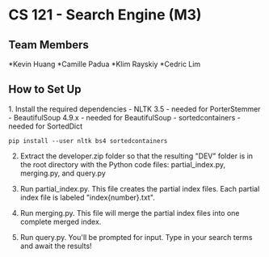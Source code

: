 <h1>CS 121 - Search Engine (M3)</h1>
<h2>Team Members</h2>
*Kevin Huang
*Camille Padua
*Klim Rayskiy
*Cedric Lim

<h2>How to Set Up</h2>
1. Install the required dependencies
- NLTK 3.5 - needed for PorterStemmer
- BeautifulSoup 4.9.x - needed for BeautifulSoup
- sortedcontainers - needed for SortedDict

```
pip install --user nltk bs4 sortedcontainers
```

2. Extract the developer.zip folder so that the resulting "DEV" folder
is in the root directory with the Python code files: 
partial\_index.py, merging.py, and query.py 

3. Run partial\_index.py. This file creates the partial index files.
Each partial index file is labeled "index\{number\}.txt".

4. Run merging.py. This file will merge the partial index files into 
one complete merged index.

5. Run query.py. You'll be prompted for input. Type in your search terms
and await the results!
